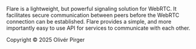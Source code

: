 Flare is a lightweight, but powerful signaling solution for WebRTC. It facilitates secure communication between peers before the WebRTC connection can be established. Flare provides a simple, and more importantly easy to use API for services to communicate with each other.

Copyright © 2025 Olivér Pirger
